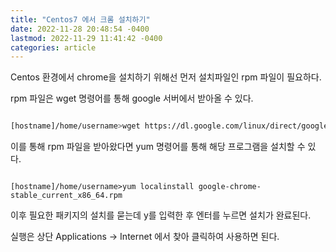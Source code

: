 ```yaml
---
title: "Centos7 에서 크롬 설치하기"
date: 2022-11-28 20:48:54 -0400
lastmod: 2022-11-29 11:41:42 -0400
categories: article
---
```

Centos 환경에서 chrome을 설치하기 위해선 먼저 설치파일인 rpm 파일이 필요하다.

rpm 파일은 wget 명령어를 통해 google 서버에서 받아올 수 있다.

```bash

[hostname]/home/username>wget https://dl.google.com/linux/direct/google-chrome-stable_current_x86_64.rpm

```

이를 통해 rpm 파일을 받아왔다면 yum 명령어를 통해 해당 프로그램을 설치할 수 있다.

```shell

[hostname]/home/username>yum localinstall google-chrome-stable_current_x86_64.rpm

```

이후 필요한 패키지의 설치를 묻는데 y를 입력한 후 엔터를 누르면 설치가 완료된다.

실행은 상단 Applications -> Internet 에서 찾아 클릭하여 사용하면 된다.

